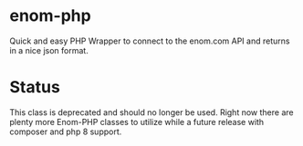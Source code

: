 # enom-php
Quick and easy PHP Wrapper to connect to the enom.com API and returns in a nice json format.

# Status
This class is deprecated and should no longer be used.  Right now there are plenty more Enom-PHP classes to utilize while a future release with composer and php 8 support.
